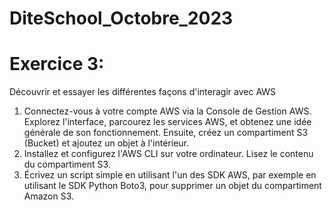 # DiteSchool_Octobre_2023

# Exercice 3:
Découvrir et essayer les différentes façons d'interagir avec AWS
1) Connectez-vous à votre compte AWS via la Console de Gestion AWS. Explorez l'interface, parcourez les services AWS, et obtenez une idée générale de son fonctionnement. Ensuite, créez un compartiment S3 (Bucket) et ajoutez un objet à l'intérieur.
2) Installez et configurez l'AWS CLI sur votre ordinateur. Lisez le contenu du compartiment S3.
3) Écrivez un script simple en utilisant l'un des SDK AWS, par exemple en utilisant le SDK Python Boto3, pour supprimer un objet du compartiment Amazon S3.
